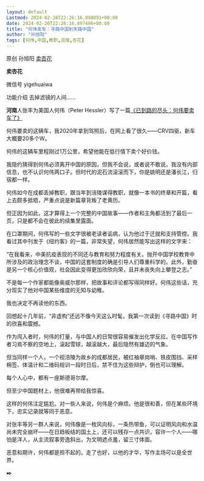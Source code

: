 ```yaml
---
layout: default
Lastmod: 2024-02-26T22:26:16.898091+00:00
date: 2024-02-26T22:26:16.897496+00:00
title: "何伟卖车：寻路中国到失路中国"
author: "孙旭阳"
tags: [何伟,中国,教职,涪陵,杏花]
---
```


原创 孙旭阳 [卖杏花](javascript:void(0);)

**卖杏花** 

微信号 yigehuaiwa

功能介绍 去掉滤镜的人间……

  

  

**河南**人张丰为美国人何伟（Peter Hessler）写了一篇[《已到路的尽头：何伟要卖车了》](https://mp.weixin.qq.com/s?__biz=MzI5NzA3NjEzNQ==&mid=2247486248&idx=1&sn=a31b3c9040236c4a42ae42600c047342&scene=21#wechat_redirect)  

  

何伟要卖的这辆车，我2020年拿到驾照后，在网上看了很久——CRV四驱，新车大概要20多个W。

何伟的这辆车里程刚过1万公里，希望他能在低行情下卖个好价钱。

  

我隐约猜得到何伟必须离开中国的原因，但我不会说，或者说不敢说。我没有内部信息，也不认识何伟两口子。但时代的泥石流滚滚而下，你是姚明还是潘长江，归宿都一样。

  

何伟如今在成都丢掉教职，跟当年到涪陵谋得教职，就像一本书的终章和开篇，看上去颇多抵牾，严重点说是新篇章背叛了老黄历。

  

但正因为如此，这才算得上一个完整的中国故事——作者和主角都活到了最后一页，只是都不会在彼此的续集里露面。

  

在口罩期间，何伟写的一些文字很被老读者诟病，认为他过于迁就和支持管控。我看过其中刊发于《纽约客》的一篇，非常失望，何伟居然能写出这样的文字来：

  

  

“在我看来，中美抗疫表现的不同还与教育和努力程度有关。抛开中国学校教育中所涉及的政治理念不谈，中国的这套制度的确是引导人们尊重科学的。此外，勤奋是另一个核心价值观，社会因此变得更加欣欣向荣，且并未丧失向上攀登之志。”

  

  

不是每一个作家都能像奥威尔那样，把故事和评论都写得同样好。何伟这些话，充分现实了他对中国某些维度的无知与幼稚。

  

我也决定不再读他的东西。

  

回想起十几年前，“非虚构”还远不像今天这么时髦，我第一次读到《寻路中国》时的欣喜和震撼。

  

作为闯入者时，何伟的打量，与中国人的日常很容易催发出化学反应。在中国写作者习焉不察的空地上，滚起雪球，越滚越大，最后隐然有雄迈的气象。

  

但当同样一个人，一个视涪陵为故乡的成都居民，被红袖章岗哨、铁皮围挡、采样棉签、体温计和二维码规训一段时日后，禁不住为这些辩护，倒也可以理解。

  

每个人心中，都有一座斯德哥尔摩。

  

但至少中国题材上，他很难再带给我惊喜。

  

这样的何伟注定尴尬。对一些人来说，何伟是个麻烦。他是很和善，但在某些环境下，忠实记录就等同于恶意。

  

对张丰等另一群人来说，何伟像是一枚风向标，一条热带鱼，可以证明风向和水温尚未完全崩坏——在日趋板结的国土上，还可以残存一点共识，容许一个人——哪怕是洋人，从主流叙事旁逸斜出，为文明遮点羞，留三寸体面。

  

恶意和期许，何伟都是担不起的。走了也好，以他的才华，写作主场可以是全世界。

  

✒️

